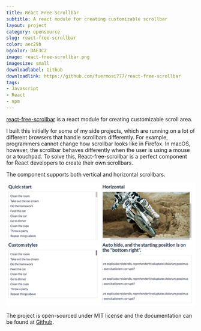 ```yaml
---
title: React Free Scrollbar
subtitle: A react module for creating customizable scrollbar
layout: project
category: opensource
slug: react-free-scrollbar
color: aec29b
bgcolor: DAF3C2
image: react-free-scrollbar.png
imagesize: small
downloadlabel: Github
downloadlink: https://github.com/fuermosi777/react-free-scrollbar
tags:
- Javascript
- React
- npm
---
```


[react-free-scrollbar](http://liuhao.im/react-free-scrollbar/) is a react module for creating customizable scroll area.

I built this initially for some of my side projects, which are running on a lot of different browsers that handle scrollbars differently. For example, programmers cannot change how scrollbar looks like in Firefox. In macOS, however, the scrollbar behaves differently when the user is using a mouse or a touchpad. To solve this, React-free-scrollbar is a perfect component for React developers to create their own scrollbars.

The component supports both vertical and horizontal scrollbars.

![react-free-scroller](/images/react-free-scroller/demo.png)

The project is open-sourced under MIT license and the documentation can be found at [Github](https://github.com/fuermosi777/react-free-scrollbar).